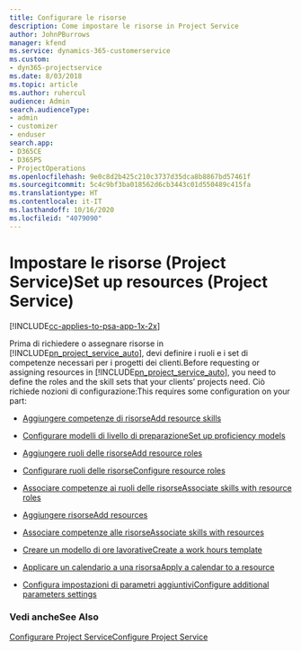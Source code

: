 ```yaml
---
title: Configurare le risorse
description: Come impostare le risorse in Project Service
author: JohnPBurrows
manager: kfend
ms.service: dynamics-365-customerservice
ms.custom:
- dyn365-projectservice
ms.date: 8/03/2018
ms.topic: article
ms.author: ruhercul
audience: Admin
search.audienceType:
- admin
- customizer
- enduser
search.app:
- D365CE
- D365PS
- ProjectOperations
ms.openlocfilehash: 9e0c8d2b425c210c3737d35dca8b8867bd57461f
ms.sourcegitcommit: 5c4c9bf3ba018562d6cb3443c01d550489c415fa
ms.translationtype: HT
ms.contentlocale: it-IT
ms.lasthandoff: 10/16/2020
ms.locfileid: "4079090"
---
```

# <a name="set-up-resources-project-service"></a><span data-ttu-id="8bf58-103">Impostare le risorse (Project Service)</span><span class="sxs-lookup"><span data-stu-id="8bf58-103">Set up resources (Project Service)</span></span>

[!INCLUDE[cc-applies-to-psa-app-1x-2x](../includes/cc-applies-to-psa-app-1x-2x.md)]

<span data-ttu-id="8bf58-104">Prima di richiedere o assegnare risorse in [!INCLUDE[pn_project_service_auto](../includes/pn-project-service-auto.md)], devi definire i ruoli e i set di competenze necessari per i progetti dei clienti.</span><span class="sxs-lookup"><span data-stu-id="8bf58-104">Before requesting or assigning resources in [!INCLUDE[pn_project_service_auto](../includes/pn-project-service-auto.md)], you need to define the roles and the skill sets that your clients’ projects need.</span></span> <span data-ttu-id="8bf58-105">Ciò richiede nozioni di configurazione:</span><span class="sxs-lookup"><span data-stu-id="8bf58-105">This requires some configuration on your part:</span></span>  
  
-   [<span data-ttu-id="8bf58-106">Aggiungere competenze di risorse</span><span class="sxs-lookup"><span data-stu-id="8bf58-106">Add resource skills</span></span>](../psa/add-resource-skills.md)  
  
-   [<span data-ttu-id="8bf58-107">Configurare modelli di livello di preparazione</span><span class="sxs-lookup"><span data-stu-id="8bf58-107">Set up proficiency models</span></span>](../psa/set-up-proficiency-models.md)  
  
-   [<span data-ttu-id="8bf58-108">Aggiungere ruoli delle risorse</span><span class="sxs-lookup"><span data-stu-id="8bf58-108">Add resource roles</span></span>](../psa/add-resource-roles.md)  
  
-   [<span data-ttu-id="8bf58-109">Configurare ruoli delle risorse</span><span class="sxs-lookup"><span data-stu-id="8bf58-109">Configure resource roles</span></span>](../psa/configure-resource-roles.md)  
  
-   [<span data-ttu-id="8bf58-110">Associare competenze ai ruoli delle risorse</span><span class="sxs-lookup"><span data-stu-id="8bf58-110">Associate skills with resource roles</span></span>](../psa/associate-skills-with-resource-roles.md)  
  
-   [<span data-ttu-id="8bf58-111">Aggiungere risorse</span><span class="sxs-lookup"><span data-stu-id="8bf58-111">Add resources</span></span>](../psa/add-resources.md)  
  
-   [<span data-ttu-id="8bf58-112">Associare competenze alle risorse</span><span class="sxs-lookup"><span data-stu-id="8bf58-112">Associate skills with resources</span></span>](../psa/associate-skills-with-resources.md)  
  
-   [<span data-ttu-id="8bf58-113">Creare un modello di ore lavorative</span><span class="sxs-lookup"><span data-stu-id="8bf58-113">Create a work hours template</span></span>](../psa/create-work-hours-template.md)  
  
-   [<span data-ttu-id="8bf58-114">Applicare un calendario a una risorsa</span><span class="sxs-lookup"><span data-stu-id="8bf58-114">Apply a calendar to a resource</span></span>](../psa/apply-calendar-resource.md)  
  
-   [<span data-ttu-id="8bf58-115">Configura impostazioni di parametri aggiuntivi</span><span class="sxs-lookup"><span data-stu-id="8bf58-115">Configure additional parameters settings</span></span>](../psa/configure-additional-parameters-settings.md)  
  
### <a name="see-also"></a><span data-ttu-id="8bf58-116">Vedi anche</span><span class="sxs-lookup"><span data-stu-id="8bf58-116">See Also</span></span>  
 [<span data-ttu-id="8bf58-117">Configurare Project Service</span><span class="sxs-lookup"><span data-stu-id="8bf58-117">Configure Project Service</span></span>](../psa/configure.md)
